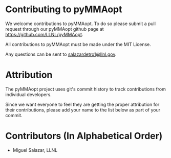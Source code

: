 # Contributing to pyMMAopt

We welcome contributions to pyMMAopt. To do so please submit a pull request through our
pyMMAopt github page at https://github.com/LLNL/pyMMAopt.

All contributions to pyMMAopt must be made under the MIT License.

Any questions can be sent to salazardetro1@llnl.gov.

# Attribution

The pyMMAopt project uses git's commit history to track contributions from individual developers.

Since we want everyone to feel they are getting the proper attribution for their contributions, please add your name to
the list below as part of your commit.

# Contributors (In Alphabetical Order)

* Miguel Salazar, LLNL
